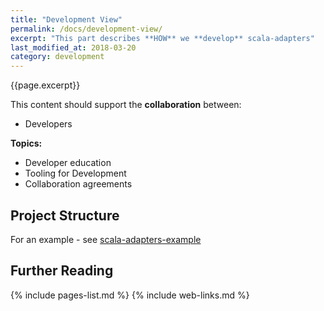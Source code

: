 ```yaml
---
title: "Development View"
permalink: /docs/development-view/
excerpt: "This part describes **HOW** we **develop** scala-adapters"
last_modified_at: 2018-03-20
category: development
---
```

{{page.excerpt}}

This content should support the **collaboration** between:
* Developers

**Topics:**
* Developer education
* Tooling for Development
* Collaboration agreements

## Project Structure
For an example - see [scala-adapters-example](scala-adapters-example)
      
## Further Reading
{% include pages-list.md %}
{% include web-links.md %}
